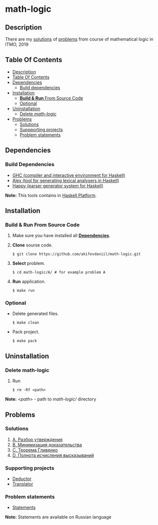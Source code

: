# math-logic
## Description
There are my [solutions](#solutions) of [problems](problems.pdf) from course of mathematical logic in ITMO, 2019 <br/>

## Table Of Contents
<!--ts-->
   * [Description](#description)
   * [Table Of Contents](#table-of-contents)
   * [Dependencies](#dependencies)
      * [Build dependencies](#build-dependencies)
   * [Installation](#installation)
      * [**Build & Run** From Source Code](#build-&-run-from-source-code)
      * [Optional](#optional)
   * [Uninstallation](#uninstallation)
      * [Delete *math-logic*](#delete-math-logic)
   * [Problems](#problems)
      * [Solutions](#solutions)
	  * [Suppporting projects](#supporting-projects)
	  * [Problem statements](#problem-statements)
<!--te-->

## Dependencies
### Build Dependencies
- [GHC (compiler and interactive environment for Haskell)](https://www.haskell.org/ghc/)
- [Alex (tool for generating lexical analysers in Haskell)](https://www.haskell.org/alex/)
- [Happy (parser generator system for Haskell)](https://www.haskell.org/happy/)

**Note:** This tools contains in [Haskell Platform](https://www.haskell.org/platform/).   

## Installation
### **Build & Run** From Source Code
1. Make sure you have installed all [**Dependencies**](#dependencies).

2. **Clone** sourse code.

    `$ git clone https://github.com/akifevdaniil/math-logic.git`
	
3. **Select** problem.

	`$ cd math-logic/A/ # for example problem A`

4. **Run** application.

	`$ make run`

### Optional
- Delete generated files.

	`$ make clean`

- Pack project.

	`$ make pack`

## Uninstallation
### Delete math-logic
1. Run
	
	`$ rm -Rf <path>` 

**Note:** <*path*> - path to *math-logic/* directory    

## Problems
### Solutions 
1. [A. Разбор утверждения](A)
2. [B. Минимизация доказательства](B)
3. [C. Теорема Гливенко](C)
4. [D. Полнота исчисления высказываний](D)
### Supporting projects
- [Deductor](Deductor)
- [Translator](Translator)
### Problem statements
- [Statements](problems.pdf)

**Note:** Statements are available on Russian language
